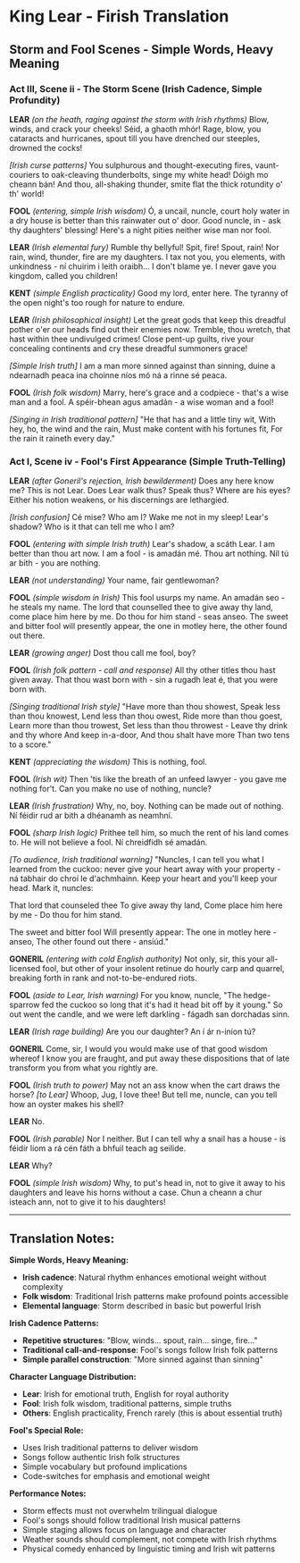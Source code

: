# King Lear - Firish Translation
## Storm and Fool Scenes - Simple Words, Heavy Meaning

### Act III, Scene ii - The Storm Scene (Irish Cadence, Simple Profundity)

**LEAR** *(on the heath, raging against the storm with Irish rhythms)*
Blow, winds, and crack your cheeks! Séid, a ghaoth mhór! Rage, blow, you cataracts and hurricanes, spout till you have drenched our steeples, drowned the cocks!

*[Irish curse patterns]*
You sulphurous and thought-executing fires, vaunt-couriers to oak-cleaving thunderbolts, singe my white head! Dóigh mo cheann bán! And thou, all-shaking thunder, smite flat the thick rotundity o' th' world!

**FOOL** *(entering, simple Irish wisdom)*
Ó, a uncail, nuncle, court holy water in a dry house is better than this rainwater out o' door. Good nuncle, in - ask thy daughters' blessing! Here's a night pities neither wise man nor fool.

**LEAR** *(Irish elemental fury)*
Rumble thy bellyful! Spit, fire! Spout, rain! Nor rain, wind, thunder, fire are my daughters. I tax not you, you elements, with unkindness - ní chuirim i leith oraibh... I don't blame ye. I never gave you kingdom, called you children!

**KENT** *(simple English practicality)*
Good my lord, enter here. The tyranny of the open night's too rough for nature to endure.

**LEAR** *(Irish philosophical insight)*
Let the great gods that keep this dreadful pother o'er our heads find out their enemies now. Tremble, thou wretch, that hast within thee undivulged crimes! Close pent-up guilts, rive your concealing continents and cry these dreadful summoners grace!

*[Simple Irish truth]*
I am a man more sinned against than sinning, duine a ndearnadh peaca ina choinne níos mó ná a rinne sé peaca.

**FOOL** *(Irish folk wisdom)*
Marry, here's grace and a codpiece - that's a wise man and a fool. A spéir-bhean agus amadán - a wise woman and a fool!

*[Singing in Irish traditional pattern]*
"He that has and a little tiny wit,
With hey, ho, the wind and the rain,
Must make content with his fortunes fit,
For the rain it raineth every day."

### Act I, Scene iv - Fool's First Appearance (Simple Truth-Telling)

**LEAR** *(after Goneril's rejection, Irish bewilderment)*
Does any here know me? This is not Lear. Does Lear walk thus? Speak thus? Where are his eyes? Either his notion weakens, or his discernings are lethargied.

*[Irish confusion]*
Cé mise? Who am I? Wake me not in my sleep! Lear's shadow? Who is it that can tell me who I am?

**FOOL** *(entering with simple Irish truth)*
Lear's shadow, a scáth Lear. I am better than thou art now. I am a fool - is amadán mé. Thou art nothing. Níl tú ar bith - you are nothing.

**LEAR** *(not understanding)*
Your name, fair gentlewoman?

**FOOL** *(simple wisdom in Irish)*
This fool usurps my name. An amadán seo - he steals my name. The lord that counselled thee to give away thy land, come place him here by me. Do thou for him stand - seas anseo. The sweet and bitter fool will presently appear, the one in motley here, the other found out there.

**LEAR** *(growing anger)*
Dost thou call me fool, boy?

**FOOL** *(Irish folk pattern - call and response)*
All thy other titles thou hast given away. That thou wast born with - sin a rugadh leat é, that you were born with.

*[Singing traditional Irish style]*
"Have more than thou showest,
Speak less than thou knowest,
Lend less than thou owest,
Ride more than thou goest,
Learn more than thou trowest,
Set less than thou throwest - 
Leave thy drink and thy whore
And keep in-a-door,
And thou shalt have more
Than two tens to a score."

**KENT** *(appreciating the wisdom)*
This is nothing, fool.

**FOOL** *(Irish wit)*
Then 'tis like the breath of an unfeed lawyer - you gave me nothing for't. Can you make no use of nothing, nuncle?

**LEAR** *(Irish frustration)*
Why, no, boy. Nothing can be made out of nothing. Ní féidir rud ar bith a dhéanamh as neamhní.

**FOOL** *(sharp Irish logic)*
Prithee tell him, so much the rent of his land comes to. He will not believe a fool. Ní chreidfidh sé amadán.

*[To audience, Irish traditional warning]*
"Nuncles, I can tell you what I learned from the cuckoo: never give your heart away with your property - ná tabhair do chroí le d'achmhainn. Keep your heart and you'll keep your head. Mark it, nuncles:
   
   That lord that counseled thee
   To give away thy land,
   Come place him here by me - 
   Do thou for him stand.
   
   The sweet and bitter fool
   Will presently appear:
   The one in motley here - anseo,
   The other found out there - ansiúd."

**GONERIL** *(entering with cold English authority)*
Not only, sir, this your all-licensed fool, but other of your insolent retinue do hourly carp and quarrel, breaking forth in rank and not-to-be-endured riots.

**FOOL** *(aside to Lear, Irish warning)*
For you know, nuncle, "The hedge-sparrow fed the cuckoo so long that it's had it head bit off by it young." So out went the candle, and we were left darkling - fágadh san dorchadas sinn.

**LEAR** *(Irish rage building)*
Are you our daughter? An í ár n-iníon tú?

**GONERIL**
Come, sir, I would you would make use of that good wisdom whereof I know you are fraught, and put away these dispositions that of late transform you from what you rightly are.

**FOOL** *(Irish truth to power)*
May not an ass know when the cart draws the horse? *[to Lear]* Whoop, Jug, I love thee! But tell me, nuncle, can you tell how an oyster makes his shell?

**LEAR**
No.

**FOOL** *(Irish parable)*
Nor I neither. But I can tell why a snail has a house - is féidir liom a rá cén fáth a bhfuil teach ag seilide.

**LEAR**
Why?

**FOOL** *(simple Irish wisdom)*
Why, to put's head in, not to give it away to his daughters and leave his horns without a case. Chun a cheann a chur isteach ann, not to give it to his daughters!

---

## Translation Notes:

**Simple Words, Heavy Meaning:**
- **Irish cadence**: Natural rhythm enhances emotional weight without complexity
- **Folk wisdom**: Traditional Irish patterns make profound points accessible
- **Elemental language**: Storm described in basic but powerful Irish

**Irish Cadence Patterns:**
- **Repetitive structures**: "Blow, winds... spout, rain... singe, fire..."
- **Traditional call-and-response**: Fool's songs follow Irish folk patterns
- **Simple parallel construction**: "More sinned against than sinning"

**Character Language Distribution:**
- **Lear**: Irish for emotional truth, English for royal authority
- **Fool**: Irish folk wisdom, traditional patterns, simple truths
- **Others**: English practicality, French rarely (this is about essential truth)

**Fool's Special Role:**
- Uses Irish traditional patterns to deliver wisdom
- Songs follow authentic Irish folk structures
- Simple vocabulary but profound implications
- Code-switches for emphasis and emotional weight

**Performance Notes:**
- Storm effects must not overwhelm trilingual dialogue
- Fool's songs should follow traditional Irish musical patterns
- Simple staging allows focus on language and character
- Weather sounds should complement, not compete with Irish rhythms
- Physical comedy enhanced by linguistic timing and Irish wit patterns